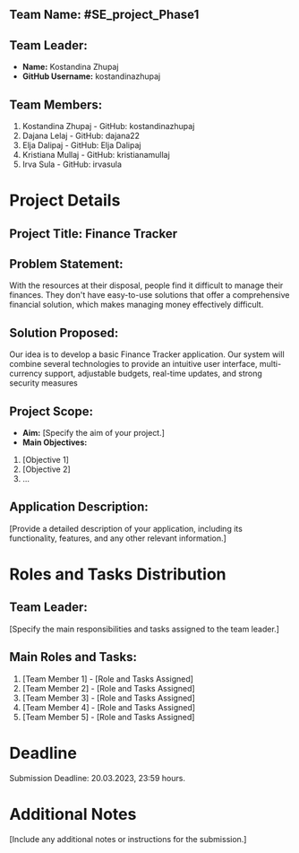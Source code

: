 ## Team Name: #SE_project_Phase1

## Team Leader:
- **Name:** Kostandina Zhupaj
- **GitHub Username:** kostandinazhupaj

## Team Members:
1. Kostandina Zhupaj - GitHub: kostandinazhupaj
2. Dajana Lelaj - GitHub: dajana22
3. Elja Dalipaj - GitHub: Elja Dalipaj
4. Kristiana Mullaj - GitHub: kristianamullaj
5. Irva Sula - GitHub: irvasula

# Project Details

## Project Title: Finance Tracker

## Problem Statement:
 With the resources at their disposal, people find it difficult to manage their finances. They don't have easy-to-use solutions that offer a comprehensive financial solution, which makes managing money effectively difficult.

## Solution Proposed:
 Our idea is to develop a basic Finance Tracker application. Our system will combine several technologies to provide an intuitive user interface, multi-currency support, adjustable budgets, real-time updates, and strong security measures

## Project Scope:
- **Aim:** [Specify the aim of your project.]
- **Main Objectives:**
1. [Objective 1]
2. [Objective 2]
3. ...

## Application Description:
[Provide a detailed description of your application, including its functionality, features, and any other
relevant information.]

# Roles and Tasks Distribution

## Team Leader:

[Specify the main responsibilities and tasks assigned to the team leader.]

## Main Roles and Tasks:
1. [Team Member 1] - [Role and Tasks Assigned]
2. [Team Member 2] - [Role and Tasks Assigned]
3. [Team Member 3] - [Role and Tasks Assigned]
4. [Team Member 4] - [Role and Tasks Assigned]
5. [Team Member 5] - [Role and Tasks Assigned]

# Deadline
Submission Deadline: 20.03.2023, 23:59 hours.

# Additional Notes
[Include any additional notes or instructions for the submission.]
